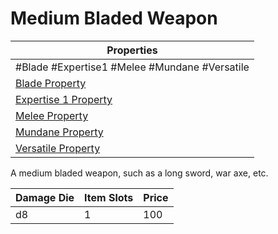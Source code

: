 # Medium Bladed Weapon

| Properties                                                                 |
| -------------------------------------------------------------------------- |
| #Blade #Expertise1 #Melee #Mundane #Versatile                              |
| [Blade Property](../Weapon%20Properties/Blade%20Property.md)               |
| [Expertise 1 Property](../Weapon%20Properties/Expertise%20X%20Property.md) |
| [Melee Property](../Weapon%20Properties/Melee%20Property.md)               |
| [Mundane Property](../../../Material%20Properties/Mundane%20Property.md)   |
| [Versatile Property](../Weapon%20Properties/Versatile%20Property.md)       |
A medium bladed weapon, such as a long sword, war axe, etc.

| Damage Die | Item Slots | Price |
| ---------- | ---------- | ----- |
| d8         | 1          | 100   |
